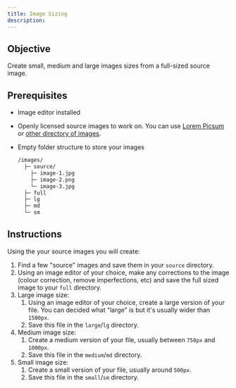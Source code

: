 ```yaml
---
title: Image Sizing
description: 
---
```


## Objective
Create small, medium and large images sizes from a full-sized source image.

## Prerequisites
- Image editor installed
- Openly licensed source images to work on. You can use [Lorem Picsum](https://picsum.photos/images) or [other directory of images](/library/open-content#images-and-icons).
- Empty folder structure to store your images

    ```html
    /images/
      ├─ source/
        ├─ image-1.jpg
        ├─ image-2.png
        └─ image-3.jpg
      ├─ full
      ├─ lg
      ├─ md
      └─ sm
    ```

## Instructions
Using the your source images you will create:
1. Find a few "source" images and save them in your `source` directory.
2. Using an image editor of your choice, make any corrections to the image (colour correction, remove imperfections, etc) and save the full sized image to your `full` directory.
3. Large image size:
    1. Using an image editor of your choice, create a large version of your file. You can decided what "large" is but it's usually wider than `1500px`. 
    2. Save this file in the `large`/`lg` directory.
4. Medium image size:
    1. Create a medium version of your file, usually between `750px` and `1000px`.
    2. Save this file in the `medium`/`md` directory.
5. Small image size:
    1. Create a small version of your file, usually around `500px`.
    2. Save this file in the `small`/`sm` directory.
